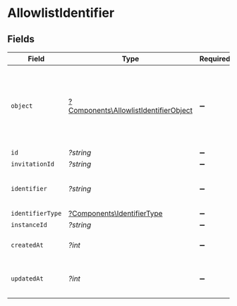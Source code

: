# AllowlistIdentifier


## Fields

| Field                                                                                         | Type                                                                                          | Required                                                                                      | Description                                                                                   |
| --------------------------------------------------------------------------------------------- | --------------------------------------------------------------------------------------------- | --------------------------------------------------------------------------------------------- | --------------------------------------------------------------------------------------------- |
| `object`                                                                                      | [?Components\AllowlistIdentifierObject](../../Models/Components/AllowlistIdentifierObject.md) | :heavy_minus_sign:                                                                            | String representing the object's type. Objects of the same type share the same value.<br/>    |
| `id`                                                                                          | *?string*                                                                                     | :heavy_minus_sign:                                                                            | N/A                                                                                           |
| `invitationId`                                                                                | *?string*                                                                                     | :heavy_minus_sign:                                                                            | N/A                                                                                           |
| `identifier`                                                                                  | *?string*                                                                                     | :heavy_minus_sign:                                                                            | An email address or a phone number.<br/>                                                      |
| `identifierType`                                                                              | [?Components\IdentifierType](../../Models/Components/IdentifierType.md)                       | :heavy_minus_sign:                                                                            | N/A                                                                                           |
| `instanceId`                                                                                  | *?string*                                                                                     | :heavy_minus_sign:                                                                            | N/A                                                                                           |
| `createdAt`                                                                                   | *?int*                                                                                        | :heavy_minus_sign:                                                                            | Unix timestamp of creation<br/>                                                               |
| `updatedAt`                                                                                   | *?int*                                                                                        | :heavy_minus_sign:                                                                            | Unix timestamp of last update.<br/>                                                           |